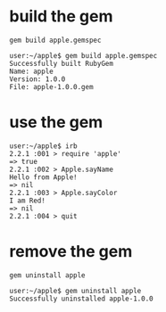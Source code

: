 # build the gem

    gem build apple.gemspec

    user:~/apple$ gem build apple.gemspec 
    Successfully built RubyGem
    Name: apple
    Version: 1.0.0
    File: apple-1.0.0.gem

# use the gem

    user:~/apple$ irb
    2.2.1 :001 > require 'apple'
    => true 
    2.2.1 :002 > Apple.sayName
    Hello from Apple!
    => nil 
    2.2.1 :003 > Apple.sayColor
    I am Red!
    => nil 
    2.2.1 :004 > quit

# remove the gem

    gem uninstall apple
    
    user:~/apple$ gem uninstall apple
    Successfully uninstalled apple-1.0.0
